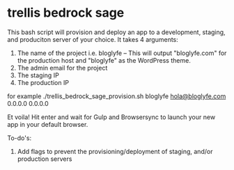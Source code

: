 # trellis bedrock sage

This bash script will provision and deploy an app to a development, staging, and produciton server of your choice. It takes 4 arguments:

1. The name of the project i.e. bloglyfe – This will output "bloglyfe.com" for the production host and "bloglyfe" as the WordPress theme.
2. The admin email for the project
3. The staging IP
4. The production IP

for example
	./trellis_bedrock_sage_provision.sh bloglyfe hola@bloglyfe.com 0.0.0.0 0.0.0.0

Et voila! Hit enter and wait for Gulp and Browsersync to launch your new app in your default browser.

To-do's:

1. Add flags to prevent the provisioning/deployment of staging, and/or production servers